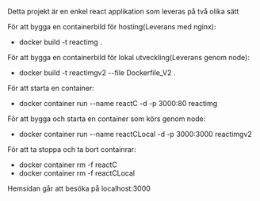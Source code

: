 Detta projekt är en enkel react applikation som leveras på två olika sätt

För att bygga en containerbild för hosting(Leverans med nginx):
* docker build -t reactimg . 

För att bygga en containerbild för lokal utveckling(Leverans genom node):
* docker build -t reactimgv2 --file Dockerfile_V2 . 

För att starta en container:
* docker container run --name reactC -d -p 3000:80 reactimg

För att bygga och starta en container som körs genom node:
* docker container run --name reactCLocal -d -p 3000:3000 reactimgv2

För att ta stoppa och ta bort containrar:
* docker container rm -f reactC
* docker container rm -f reactCLocal

Hemsidan går att besöka på localhost:3000